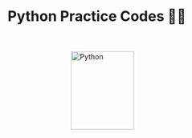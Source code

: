 <h1>Python Practice Codes 📖🐍</h1><br><br>



<img style="height: 20%;width: 20%;display: block;margin-left: auto;margin-right: auto;width: 50%;" src="https://s4.uupload.ir/files/2048px-python-logo-notext.svg_szvi.png" alt="Python">
